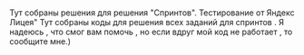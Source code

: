 #
Тут собраны решения для решения "Спринтов". Тестирование от Яндекс Лицея"
Тут собраны коды для решения всех заданий для спринтов . Я надеюсь , что смог вам помочь , но если вдруг мой код не работает , то сообщите мне.)

